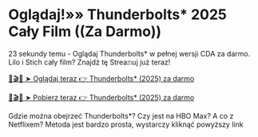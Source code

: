 # Oglądaj!»» Thunderbolts* 2025 Cały Film ((Za Darmo))

23 sekundy temu - Oglądaj Thunderbolts* w pełnej wersji CDA za darmo. Lilo i Stich cały film? Znajdź tę Strea𝚖uj już teraz!

[📀🎬📱 ➤ Oglądaj teraz 👉 Thunderbolts* (2025) za darmo](https://streamzy.fun/pl/movie/986056/thunderbolts-gitver)

[📀🎬📱 ➤ Pobierz teraz 👉 Thunderbolts* (2025) za darmo](https://streamzy.fun/pl/movie/986056/thunderbolts-gitver)

Gdzie można obejrzeć Thunderbolts*? Czy jest na HBO Max? A co z Netflixem? Metoda jest bardzo prosta, wystarczy kliknąć powyższy link
